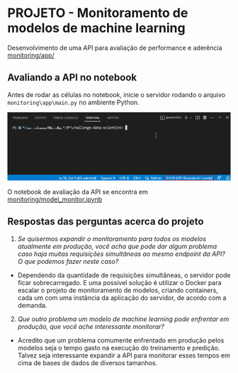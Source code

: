 # PROJETO - Monitoramento de modelos de machine learning

Desenvolvimento de uma API para avaliação de performance e aderência [monitoring/app/](monitoring/app)

## Avaliando a API no notebook

Antes de rodar as células no notebook, inicie o servidor rodando o arquivo `monitoring\app\main.py` no ambiente Python.

![](https://github.com/LuanaPorciuncula/challenge-data-scientist/blob/main/gifs/run_server.gif)

O notebook de avaliação da API se encontra em [monitoring/model_monitor.ipynb](monitoring/model_monitor.ipynb)

## Respostas das perguntas acerca do projeto

1. *Se quisermos expandir o monitoramento para todos os modelos atualmente em produção, você acha que pode dar algum problema caso haja muitas requisições simultâneas ao mesmo endpoint da API? O que podemos fazer neste caso?*
 - Dependendo da quantidade de requisições simultâneas, o servidor pode ficar sobrecarregado. E uma possível solução é utilizar o Docker para escalar o projeto de monitoramento de modelos, criando containers, cada um com uma instância da aplicação do servidor, de acordo com a demanda.


2. *Que outro problema um modelo de machine learning pode enfrentar em produção, que você ache interessante monitorar?*
 - Acredito que um problema comumente enfrentado em produção pelos modelos seja o tempo gasto na execução do treinamento e predição. Talvez seja interessante expandir a API para monitorar esses tempos em cima de bases de dados de diversos tamanhos.
